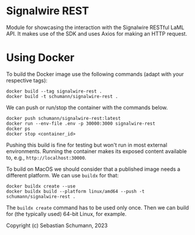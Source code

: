 Signalwire REST
===============

Module for showcasing the interaction with the Signalwire RESTful LaML API. It makes use of the SDK and uses Axios for making an HTTP request.

# Using Docker 

To build the Docker image use the following commands (adapt with your respective tags):

```shell
docker build --tag signalwire-rest .
docker build -t schumann/signalwire-rest .
```

We can push or run/stop the container with the commands below.
```shell
docker push schumann/signalwire-rest:latest
docker run --env-file .env -p 30000:3000 signalwire-rest
docker ps
docker stop <container_id>
```

Pushing this build is fine for testing but won't run in most external environments.
Running the container makes its exposed content available to, e.g., `http://localhost:30000`.

To build on MacOS we should consider that a published image needs a different platform. We can use `buildx` for that:

```shell
docker buildx create --use
docker buildx build --platform linux/amd64 --push -t schumann/signalwire-rest .
```

The `buildx create` command has to be used only once. Then we can build for (the typically used) 64-bit Linux, for example.

Copyright (c) Sebastian Schumann, 2023
